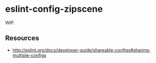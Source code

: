 eslint-config-zipscene
======================

WIP.

Resources
---------

- http://eslint.org/docs/developer-guide/shareable-configs#sharing-multiple-configs
